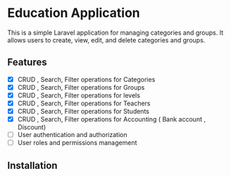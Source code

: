 # Education Application

This is a simple Laravel application for managing categories and groups. It allows users to create, view, edit, and delete categories and groups.

## Features

- [x] CRUD , Search, Filter operations for Categories
- [x] CRUD , Search, Filter operations for Groups
- [x] CRUD , Search, Filter operations for levels
- [x] CRUD , Search, Filter operations for Teachers
- [x] CRUD , Search, Filter operations for Students
- [x] CRUD , Search, Filter operations for Accounting ( Bank account , Discount)
- [ ] User authentication and authorization
- [ ] User roles and permissions management

## Installation
